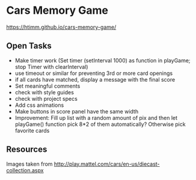 # Cars Memory Game

https://htimm.github.io/cars-memory-game/

## Open Tasks

- Make timer work (Set timer (setInterval 1000) as function in playGame; stop Timer with clearInterval)
- use timeout or similar for preventing 3rd or more card openings
- if all cards have matched, display a message with the final score
- Set meaningful comments
- check with style guides
- check with project specs
- Add css animations
- Make buttons in score panel have the same width
- Improvement: Fill up list with a random amount of pix and then let playGame() function pick 8*2 of them automatically? Otherwise pick favorite cards


## Resources

Images taken from http://play.mattel.com/cars/en-us/diecast-collection.aspx
